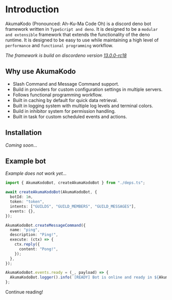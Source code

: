 # Introduction

AkumaKodo (Pronounced: Ah-Ku-Ma Code Oh) is a discord deno bot framework written
in `TypeScript and deno`. It is designed to be a `modular and extensible` framework that
extends the functionality of the deno runtime. It is designed to be easy to use while
maintaining a high level of `performance` and `functional programming` workflow.

_The framework is build on discordeno version [13.0.0-rc18](https://deno.land/x/discordeno@13.0.0-rc18)_

## Why use AkumaKodo

- Slash Command and Message Command support.
- Build in providers for custom configuration settings in multiple servers.
- Follows functional programming workflow.
- Built in caching by default for quick data retrieval.
- Built in logging system with multiple log levels and terminal colors.
- Build in inhibitor system for permission handling.
- Built in task for custom scheduled events and actions.

## Installation

*Coming soon...*

## Example bot

*Example does not work yet...*
```typescript
import { AkumaKodoBot, createAkumaKodoBot } from "./deps.ts";

await createAkumaKodoBot(AkumaKodoBot, {
  botId: 1n,
  token: "token",
  intents: ["GUILDS", "GUILD_MEMBERS", "GUILD_MESSAGES"],
  events: {},
});

AkumaKodoBot.createMessageCommand({
  name: "ping",
  description: "Ping!",
  execute: (ctx) => {
    ctx.reply({
      content: "Pong!",
    });
  },
});

AkumaKodoBot.events.ready = (_, payload) => {
  AkumaKodoBot.logger().info(`[READY] Bot is online and ready in ${AkumaKodoBot.guilds.size} guilds!`);
};
```

Continue reading!
